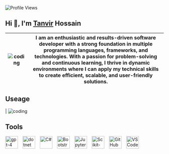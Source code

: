 ![Profile Views](https://komarev.com/ghpvc/?username=tanvir626&label=Profile%20views&color=0e75b6&style=flat)

## Hi 👋, I'm [Tanvir](https://www.youtube.com/@cloudchamp/) Hossain


| ![coding](https://user-images.githubusercontent.com/55389276/140866485-8fb1c876-9a8f-4d6a-98dc-08c4981eaf70.gif) | **I am an enthusiastic and results-driven software developer with a strong foundation in multiple programming languages, frameworks, and technologies. With a passion for problem-solving and continuous learning, I thrive in dynamic environments where I can apply my technical skills to create efficient, scalable, and user-friendly solutions.** |
|:--:|:--:|

## Useage
| ![coding](https://github-readme-stats.vercel.app/api/top-langs?username=tanvir626&show_icons=true&locale=en&layout=compact) 



   


## Tools
<div style="display: flex; flex-wrap: wrap; gap: 15px;">
    <img src="https://seeklogo.com/images/G/gpt-4-logo-F9E550D12B-seeklogo.com.png" alt="gpt-4" width="40" height="40"/>
    <img src="https://www.vectorlogo.zone/logos/dotnet/dotnet-tile.svg" alt="dotnet" width="40" height="40"/>
    <img src="https://seeklogo.com/images/C/c-sharp-c-logo-02F17714BA-seeklogo.com.png" alt="C#" width="40" height="40"/>
    <img src="https://www.vectorlogo.zone/logos/getbootstrap/getbootstrap-icon.svg" alt="Bootstrap" width="40" height="40"/>
    <img src="https://www.vectorlogo.zone/logos/jupyter/jupyter-ar21.svg" alt="Jupyter" width="40" height="40"/>
    <img src="https://seeklogo.com/images/S/scikit-learn-logo-8766D07E2E-seeklogo.com.png" alt="Scikit-learn" width="40" height="40"/>
    <img src="https://www.vectorlogo.zone/logos/github/github-icon.svg" alt="GitHub" width="40" height="40"/>
    <img src="https://www.vectorlogo.zone/logos/visualstudio_code/visualstudio_code-icon.svg" alt="VS Code" width="40" height="40"/>
</div>


